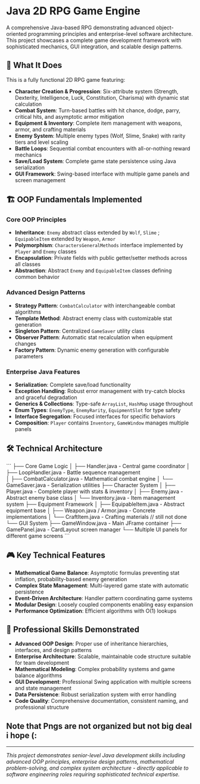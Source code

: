 # Java 2D RPG Game Engine

A comprehensive Java-based RPG demonstrating advanced object-oriented programming principles and enterprise-level software architecture. This project showcases a complete game development framework with sophisticated mechanics, GUI integration, and scalable design patterns.

## 🎯 What It Does

This is a fully functional 2D RPG game featuring:
- **Character Creation & Progression**: Six-attribute system (Strength, Dexterity, Intelligence, Luck, Constitution, Charisma) with dynamic stat calculation
- **Combat System**: Turn-based battles with hit chance, dodge, parry, critical hits, and asymptotic armor mitigation
- **Equipment & Inventory**: Complete item management with weapons, armor, and crafting materials
- **Enemy System**: Multiple enemy types (Wolf, Slime, Snake) with rarity tiers and level scaling
- **Battle Loops**: Sequential combat encounters with all-or-nothing reward mechanics
- **Save/Load System**: Complete game state persistence using Java serialization
- **GUI Framework**: Swing-based interface with multiple game panels and screen management

## 🏗️ OOP Fundamentals Implemented

### Core OOP Principles
- **Inheritance**: `Enemy` abstract class extended by `Wolf`, `Slime` ; `EquipableItem` extended by `Weapon`, `Armor`
- **Polymorphism**: `CharactersGeneralMethods` interface implemented by `Player` and `Enemy` classes
- **Encapsulation**: Private fields with public getter/setter methods across all classes
- **Abstraction**: Abstract `Enemy` and `EquipableItem` classes defining common behavior

### Advanced Design Patterns
- **Strategy Pattern**: `CombatCalculator` with interchangeable combat algorithms
- **Template Method**: Abstract enemy class with customizable stat generation
- **Singleton Pattern**: Centralized `GameSaver` utility class
- **Observer Pattern**: Automatic stat recalculation when equipment changes
- **Factory Pattern**: Dynamic enemy generation with configurable parameters

### Enterprise Java Features
- **Serialization**: Complete save/load functionality 
- **Exception Handling**: Robust error management with try-catch blocks and graceful degradation
- **Generics & Collections**: Type-safe `ArrayList`, `HashMap` usage throughout
- **Enum Types**: `EnemyType`, `EnemyRarity`, `EquipmentSlot` for type safety
- **Interface Segregation**: Focused interfaces for specific behaviors
- **Composition**: `Player` contains `Inventory`, `GameWindow` manages multiple panels

## 🛠️ Technical Architecture

\`\`\`
├── Core Game Logic
│   ├── Handler.java - Central game coordinator
│   ├── LoopHandler.java - Battle sequence management  
│   ├── CombatCalculator.java - Mathematical combat engine
│   └── GameSaver.java - Serialization utilities
├── Character System
│   ├── Player.java - Complete player with stats & inventory
│   ├── Enemy.java - Abstract enemy base class
│   └── Inventory.java - Item management system
├── Equipment Framework
│   ├── EquipableItem.java - Abstract equipment base
│   ├── Weapon.java / Armor.java - Concrete implementations
│   └── CraftItem.java - Crafting materials // still not done 
└── GUI System
    ├── GameWindow.java - Main JFrame container
    ├── GamePanel.java - CardLayout screen manager
    └── Multiple UI panels for different game screens
\`\`\`

## 🎮 Key Technical Features

- **Mathematical Game Balance**: Asymptotic formulas preventing stat inflation, probability-based enemy generation
- **Complex State Management**: Multi-layered game state with automatic persistence
- **Event-Driven Architecture**: Handler pattern coordinating game systems
- **Modular Design**: Loosely coupled components enabling easy expansion
- **Performance Optimization**: Efficient algorithms with O(1) lookups 

## 💼 Professional Skills Demonstrated

- **Advanced OOP Design**: Proper use of inheritance hierarchies, interfaces, and design patterns
- **Enterprise Architecture**: Scalable, maintainable code structure suitable for team development
- **Mathematical Modeling**: Complex probability systems and game balance algorithms  
- **GUI Development**: Professional Swing application with multiple screens and state management
- **Data Persistence**: Robust serialization system with error handling
- **Code Quality**: Comprehensive documentation, consistent naming, and professional structure


## Note that Pngs are not organized but not big deal i hope (:
---

*This project demonstrates senior-level Java development skills including advanced OOP principles, enterprise design patterns, mathematical problem-solving, and complex system architecture - directly applicable to software engineering roles requiring sophisticated technical expertise.*
